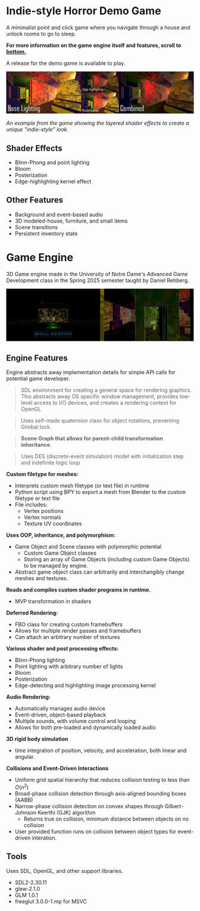 # Indie-style Horror Demo Game
A minimalist point and click game where you navigate through a house and unlock rooms to go to sleep.

**For more information on the game engine itself and features, scroll to [bottom.](https://github.com/AnarBayanzul/Game-Engine/tree/master?tab=readme-ov-file#game-engine)**

A release for the demo game is available to play.

![alt](https://github.com/AnarBayanzul/Game-Engine/blob/master/Preview%20Media/combined_horizontal.jpg?raw=true)

_An example from the game showing the layered shader effects to create a unique "indie-style" look._

## Shader Effects
- Blinn-Phong and point lighting
- Bloom
- Posterization
- Edge-highlighting kernel effect

## Other Features
- Background and event-based audio
- 3D modeled-house, furniture, and small items
- Scene transitions
- Persistent inventory state

# Game Engine

3D Game engine made in the University of Notre Dame's Advanced Game Development class in the Spring 2025 semester taught by Daniel Rehberg.

![alt text](https://github.com/AnarBayanzul/Game-Engine/blob/master/Preview%20Media/demo_example.jpg?raw=true)

## Engine Features

Engine abstracts away implementation details for simple API calls for potential game developer.

> SDL environment for creating a general space for rendering graphics. This abstracts away OS specific window management, provides low-level access to I/O devices, and creates a rendering context for OpenGL

> Uses self-made quaternion class for object rotations, preventing Gimbal lock.

> **Scene Graph that allows for parent-child transformation inheritance.**

> Uses DES (discrete-event simulation) model with initialization step and indefinite logic loop

**Custom filetype for meshes:**
- Interprets custom mesh filetype (or text file) in runtime
- Python script using BPY to export a mesh from Blender to the custom filetype or text file
- File includes:
	- Vertex positions
	- Vertex normals
 	- Texture UV coordinates

**Uses OOP, inheritance, and polymorphism:**
- Game Object and Scene classes with polymorphic potential
	- Custom Game Object classes
	- Storing an array of Game Objects (including custom Game Objects) to be managed by engine.
- Abstract game object class can arbitrarily and interchangibly change meshes and textures.

**Reads and compiles custom shader programs in runtime.**
- MVP transformation in shaders

**Deferred Rendering:**
- FBO class for creating custom framebuffers
- Allows for multiple render passes and framebuffers
- Can attach an arbitrary number of textures

**Various shader and post processing effects:**
- Blinn-Phong lighting
- Point lighting with arbitrary number of lights
- Bloom
- Posterization
- Edge-detecting and highlighting image processing kernel

**Audio Rendering:**
- Automatically manages audio device
- Event-driven, object-based playback
- Multiple sounds, with volume control and looping
- Allows for both pre-loaded and dynamically loaded audio

**3D rigid body simulation**
- time integration of position, velocity, and acceleration, both linear and angular.

**Collisions and Event-Driven Interactions**
- Uniform grid spatial hierarchy that reduces collision testing to less than $O(n^2)$
- Broad-phase collision detection through axis-aligned bounding boxes (AABB)
- Narrow-phase collision detection on convex shapes through Gilbert-Johnson Keerthi (GJK) algorithm
	- Returns true on collision, minimum distance between objects on no collision
- User provided function runs on collision between object types for event-driven interation.

## Tools
Uses SDL, OpenGL, and other support libraries.

- SDL2-2.30.11
- glew-2.1.0
- GLM 1.0.1
- freeglut 3.0.0-1.mp for MSVC
